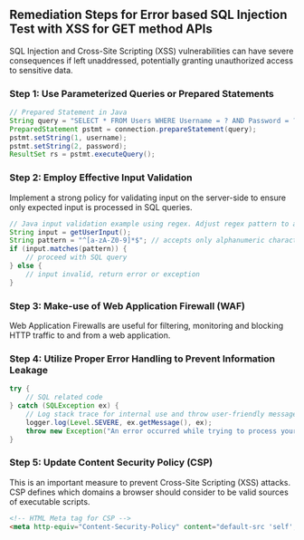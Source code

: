 

## Remediation Steps for Error based SQL Injection Test with XSS for GET method APIs

SQL Injection and Cross-Site Scripting (XSS) vulnerabilities can have severe consequences if left unaddressed, potentially granting unauthorized access to sensitive data. 

### Step 1: Use Parameterized Queries or Prepared Statements

```java
// Prepared Statement in Java
String query = "SELECT * FROM Users WHERE Username = ? AND Password = ?"; 
PreparedStatement pstmt = connection.prepareStatement(query);  
pstmt.setString(1, username);  
pstmt.setString(2, password); 
ResultSet rs = pstmt.executeQuery();
```

### Step 2: Employ Effective Input Validation 

Implement a strong policy for validating input on the server-side to ensure only expected input is processed in SQL queries. 

```java
// Java input validation example using regex. Adjust regex pattern to application's need
String input = getUserInput();
String pattern = "^[a-zA-Z0-9]*$"; // accepts only alphanumeric characters
if (input.matches(pattern)) {
    // proceed with SQL query
} else {
    // input invalid, return error or exception
}
```

### Step 3: Make-use of Web Application Firewall (WAF)

Web Application Firewalls are useful for filtering, monitoring and blocking HTTP traffic to and from a web application.

### Step 4: Utilize Proper Error Handling to Prevent Information Leakage

```java
try {
    // SQL related code
} catch (SQLException ex) {
    // Log stack trace for internal use and throw user-friendly message
    logger.log(Level.SEVERE, ex.getMessage(), ex);
    throw new Exception("An error occurred while trying to process your request.");
}
```

### Step 5: Update Content Security Policy (CSP)

This is an important measure to prevent Cross-Site Scripting (XSS) attacks. CSP defines which domains a browser should consider to be valid sources of executable scripts. 

```html
<!-- HTML Meta tag for CSP -->
<meta http-equiv="Content-Security-Policy" content="default-src 'self';">
```